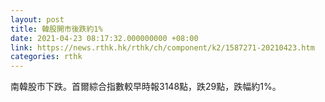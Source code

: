 ```yaml
---
layout: post
title: 韓股開市後跌約1%
date: 2021-04-23 08:17:32.000000000 +08:00
link: https://news.rthk.hk/rthk/ch/component/k2/1587271-20210423.htm
categories: rthk
---
```


南韓股市下跌。首爾綜合指數較早時報3148點，跌29點，跌幅約1%。
